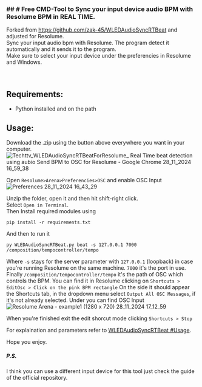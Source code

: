 ### ## # Free CMD-Tool to Sync your input device audio BPM with Resolume BPM in REAL TIME. 

Forked from https://github.com/zak-45/WLEDAudioSyncRTBeat and adjusted for Resolume.<br>
Sync your input audio bpm with Resolume. The program detect it automatically and it sends it to the program.<br>
Make sure to select your input device under the preferencies in Resolume and Windows. <br>
<br><br>

## Requirements:<br>

- Python installed and on the path<br>

## Usage: <br>
Download the .zip using the button above everywhere you want in your computer.<br>
![Techttv_WLEDAudioSyncRTBeatForResolume_ Real Time beat detection using aubio  Send BPM to OSC for Resolume  - Google Chrome 28_11_2024 16_59_38](https://github.com/user-attachments/assets/4e4149f4-ee95-4039-a13c-6f6f32b10849)<br>

Open ```Resolume>Arena>Preferencies>OSC``` and enable OSC Input<br>
![Preferences 28_11_2024 16_43_29](https://github.com/user-attachments/assets/e72afb52-45d5-447b-86b5-342e69c5b736)

Unzip the folder, open it and then hit shift-right click. <br>
Select ```Open in Terminal```. <br>
Then Install required modules using
```
pip install -r requirements.txt
```
And then to run it
```
py WLEDAudioSyncRTBeat.py beat -s 127.0.0.1 7000 /composition/tempocontroller/tempo
```

Where `-s` stays for the server parameter with `127.0.0.1` (loopback) in case you're running Resolume on the same machine. `7000` it's the port in use.
Finally ```/composition/tempocontroller/tempo``` it's the path of OSC which controls the BPM. You can find it in Resolume clicking on ```Shortcuts > EditOsc > Click on the pink BPM rectangle```
On the side it should appear the Shortcuts tab, in the dropdown menu select ```Output All OSC Messages```, if it's not already selected. Under you can find OSC Input
![Resolume Arena - example1 (1280 x 720) 28_11_2024 17_12_59](https://github.com/user-attachments/assets/5a4e4abf-3318-45bd-bcbf-1353e713cef4)

When you're finished exit the edit shorcut mode clicking ```Shortcuts > Stop```


For explaination and parameters refer to [WLEDAudioSyncRTBeat #Usage](https://github.com/zak-45/WLEDAudioSyncRTBeat?tab=readme-ov-file#usage "WLEDAudioSyncRTBeat #Usage").

Hope you enjoy.

##### P.S.
I think you can use a different input device for this tool just check the guide of the official repository.
